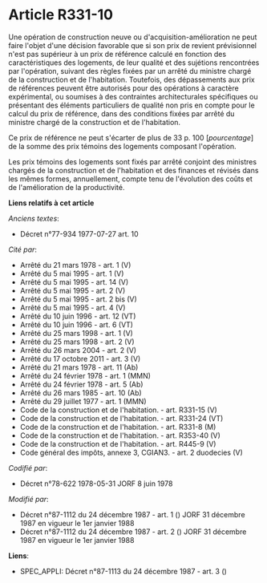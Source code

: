 # Article R331-10

Une opération de construction neuve ou d'acquisition-amélioration ne peut faire l'objet d'une décision favorable que si son
prix de revient prévisionnel n'est pas supérieur à un prix de référence calculé en fonction des caractéristiques des
logements, de leur qualité et des sujétions rencontrées par l'opération, suivant des règles fixées par un arrêté du ministre
chargé de la construction et de l'habitation. Toutefois, des dépassements aux prix de références peuvent être autorisés pour
des opérations à caractère expérimental, ou soumises à des contraintes architecturales spécifiques ou présentant des éléments
particuliers de qualité non pris en compte pour le calcul du prix de référence, dans des conditions fixées par arrêté du
ministre chargé de la construction et de l'habitation.

Ce prix de référence ne peut s'écarter de plus de 33 p. 100 [*pourcentage*] de la somme des prix témoins des logements
composant l'opération.

Les prix témoins des logements sont fixés par arrêté conjoint des ministres chargés de la construction et de l'habitation et
des finances et révisés dans les mêmes formes, annuellement, compte tenu de l'évolution des coûts et de l'amélioration de la
productivité.

**Liens relatifs à cet article**

_Anciens textes_:

  - Décret n°77-934 1977-07-27 art. 10

_Cité par_:

  - Arrêté du 21 mars 1978 - art. 1 (V)
  - Arrêté du 5 mai 1995 - art. 1 (V)
  - Arrêté du 5 mai 1995 - art. 14 (V)
  - Arrêté du 5 mai 1995 - art. 2 (V)
  - Arrêté du 5 mai 1995 - art. 2 bis (V)
  - Arrêté du 5 mai 1995 - art. 4 (V)
  - Arrêté du 10 juin 1996 - art. 12 (VT)
  - Arrêté du 10 juin 1996 - art. 6 (VT)
  - Arrêté du 25 mars 1998 - art. 1 (V)
  - Arrêté du 25 mars 1998 - art. 2 (V)
  - Arrêté du 26 mars 2004 - art. 2 (V)
  - Arrêté du 17 octobre 2011 - art. 3 (V)
  - Arrêté du 21 mars 1978 - art. 11 (Ab)
  - Arrêté du 24 février 1978 - art. 1 (MMN)
  - Arrêté du 24 février 1978 - art. 5 (Ab)
  - Arrêté du 26 mars 1985 - art. 10 (Ab)
  - Arrêté du 29 juillet 1977 - art. 1 (MMN)
  - Code de la construction et de l'habitation. - art. R331-15 (V)
  - Code de la construction et de l'habitation. - art. R331-24 (VT)
  - Code de la construction et de l'habitation. - art. R331-8 (M)
  - Code de la construction et de l'habitation. - art. R353-40 (V)
  - Code de la construction et de l'habitation. - art. R445-9 (V)
  - Code général des impôts, annexe 3, CGIAN3. - art. 2 duodecies (V)

_Codifié par_:

  - Décret n°78-622 1978-05-31 JORF 8 juin 1978

_Modifié par_:

  - Décret n°87-1112 du 24 décembre 1987 - art. 1 () JORF 31 décembre 1987 en vigueur le 1er janvier 1988
  - Décret n°87-1112 du 24 décembre 1987 - art. 2 () JORF 31 décembre 1987 en vigueur le 1er janvier 1988

**Liens**:

  - SPEC_APPLI: Décret n°87-1113 du 24 décembre 1987 - art. 3 ()

